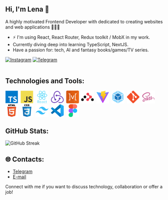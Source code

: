 <h2>Hi, I'm Lena 👋</h2>
<p>A highly motivated Frontend Developer with dedicated to creating websites and web applications 👩🏼‍💻</p>

<ul>
  <li>⚡ I'm using React, React Router, Redux toolkit / MobX in my work.</li>
  <li>Currently diving deep into learning TypeScript, NextJS.</li>
  <li>Have a passion for: tech, AI and fantasy books/games/TV series.</li>
</ul>

<div id="socials">
  <a href="https://www.instagram.com/elencodes"><img src="https://img.shields.io/badge/Instagram-%23E4405F.svg?style=for-the-badge&logo=Instagram&logoColor=white" alt="Instagram"/></a>
  <a href="https://t.me/elencodes"><img src="https://img.shields.io/badge/Telegram-2CA5E0?style=for-the-badge&logo=telegram&logoColor=white" alt="Telegram"/></a>
</div>

<img src="https://komarev.com/ghpvc/?username=elencodes&style=flat-square&color=blue" alt=""/>

<h2>Technologies and Tools:</h2>
<div>
  <img src="https://github.com/elencodes/elencodes/blob/main/skills-tools-icons/typescript-original.svg" title="Typescript" alt="Typescript" width="40" height="40"/>&nbsp;
  <img src="https://github.com/elencodes/elencodes/blob/main/skills-tools-icons/javascript-original.svg" title="JavaScript" alt="JavaScript" width="40" height="40"/>&nbsp;
  <img src="https://github.com/elencodes/elencodes/blob/main/skills-tools-icons/react-original-wordmark.svg" title="React" alt="React" width="40" height="40"/>&nbsp;
  <img src="https://github.com/elencodes/elencodes/blob/main/skills-tools-icons/redux-original.svg" title="Redux" alt="Redux" width="40" height="40"/>&nbsp;
  <img src="https://github.com/elencodes/elencodes/blob/main/skills-tools-icons/mobx-original.svg" title="MobX" alt="MobX" width="40" height="40"/>&nbsp;
  <img src="https://github.com/elencodes/elencodes/blob/main/skills-tools-icons/reactrouter-original.svg" title="React-Router" alt="React-Router" width="40" height="40"/>&nbsp;
  <img src="https://github.com/elencodes/elencodes/blob/main/skills-tools-icons/vitejs-original.svg" title="Vite" alt="Vite" width="40" height="40"/>&nbsp;
  <img src="https://github.com/elencodes/elencodes/blob/main/skills-tools-icons/webpack-original.svg" title="Webpack" alt="Webpack" width="40" height="40"/>&nbsp;
  <img src="https://github.com/elencodes/elencodes/blob/main/skills-tools-icons/git-original.svg" title="Git" alt="Git" width="40" height="40"/>&nbsp;
  <img src="https://github.com/elencodes/elencodes/blob/main/skills-tools-icons/sass-original.svg" title="Sass" alt="Sass" width="40" height="40"/>&nbsp;
  <img src="https://github.com/elencodes/elencodes/blob/main/skills-tools-icons/html5-original-wordmark.svg" title="HTML5" alt="HTML" width="40" height="40"/>&nbsp;
  <img src="https://github.com/elencodes/elencodes/blob/main/skills-tools-icons/css3-original-wordmark.svg" title="CSS3" alt="CSS" width="40" height="40"/>&nbsp;
  <img src="https://github.com/elencodes/elencodes/blob/main/skills-tools-icons/tailwindcss-original.svg" title="Tailwindcss" alt="Tailwindcss" width="40" height="40"/>&nbsp;
  <img src="https://github.com/elencodes/elencodes/blob/main/skills-tools-icons/vscode-original.svg" title="vscode" alt="vscode" width="40" height="40"/>&nbsp;
  <img src="https://github.com/elencodes/elencodes/blob/main/skills-tools-icons/figma-original.svg" title="Figma" alt="Figma" width="40" height="40"/>&nbsp;
</div>

<h2>GitHub Stats:</h2>
<div>
  <img src="https://github-readme-stats.vercel.app/api/top-langs/?username=elencodes&layout=compact" alt="GitHub Streak" />
</div>

<h2>🌐 Contacts:</h2>
<ul>
 <li><a href="https://t.me/elencodes">Telegram</a></li>
 <li><a href="mailto:esadikova.codes@gmail.com">E-mail</a></li>
</ul>

Connect with me if you want to discuss technology, collaboration or offer a job!
